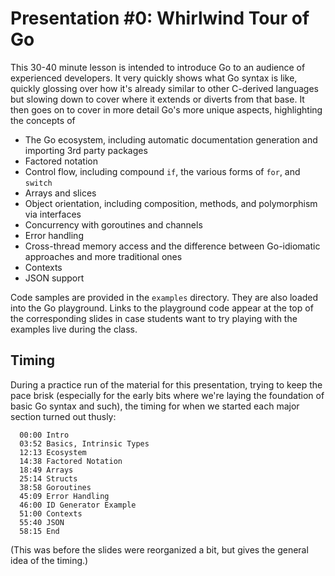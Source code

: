 # Presentation #0: Whirlwind Tour of Go
This 30-40 minute lesson is intended to introduce Go to an audience of experienced developers. It very quickly shows what Go syntax is like, quickly glossing over how it's already similar to other C-derived languages but slowing down to cover where it extends or diverts from that base.
It then goes on to cover in more detail Go's more unique aspects, highlighting the concepts of
  * The Go ecosystem, including automatic documentation generation and importing 3rd party packages 
  * Factored notation
  * Control flow, including compound `if`, the various forms of `for`,  and `switch`
  * Arrays and slices
  * Object orientation, including composition, methods, and polymorphism via interfaces
  * Concurrency with goroutines and channels
  * Error handling
  * Cross-thread memory access and the difference between Go-idiomatic approaches and more traditional ones
  * Contexts
  * JSON support

Code samples are provided in the `examples` directory. They are also loaded into the Go playground. Links to the playground code appear at the top of the corresponding slides in case students want to try playing with the examples live during the class.

## Timing
During a practice run of the material for this presentation, trying to keep the pace brisk (especially for the early bits where we're laying the foundation of basic Go syntax and such), the timing for when we started each major section turned out thusly:
```
  00:00 Intro
  03:52 Basics, Intrinsic Types
  12:13 Ecosystem
  14:38 Factored Notation
  18:49 Arrays
  25:14 Structs
  38:58 Goroutines
  45:09 Error Handling
  46:00 ID Generator Example
  51:00 Contexts
  55:40 JSON
  58:15 End
```

(This was before the slides were reorganized a bit, but gives the general idea of the timing.)
